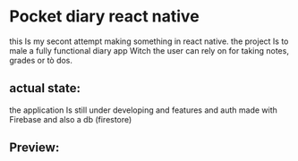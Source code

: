 # Pocket diary react native 

this Is my secont attempt making something in react native. the project Is to male a fully functional diary app Witch the user can rely on for taking notes, grades or tò dos. 

## actual state:
the application Is still under developing and features and auth made with Firebase and also a db (firestore) 

## Preview: 